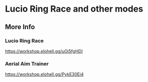 # Lucio Ring Race and other modes

## More Info

### Lucio Ring Race
https://workshop.elohell.gg/uOi5fgHDI

### Aerial Aim Trainer
https://workshop.elohell.gg/PykE30Ei4
